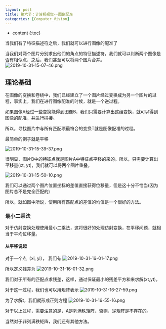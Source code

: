 ```yaml
---
layout: post
title: 第六节：计算机视觉--图像配准
categories: [Computer_Vision]
---
```


* content
{:toc}

当我们有了特征描述符之后，我们就可以进行图像的配准了

当我们对两个图片分别求出他们的角点的特征描述符，我们就可以判断两个图像是否有相似点，之后，我们甚至可以将两个图片合并。
![2019-10-31-15-07-46.png](2019-10-31-15-07-46.png)


## 理论基础

在图像的变换和卷绕中，我们已经建立了一个图片经过变换成为另一个图片的过程，事实上，我们在进行图像配准的时候，就是一个逆过程。

如果图像A经过一些变换能得到图像B，我们只需要计算出这组变换，就可以得到图像的配准，并进行拼接。

所以，寻找图片中与所有匹配项最符合的变换T就是图像配准的过程。

最简单的例子就是平移

![2019-10-31-15-39-37.png](2019-10-31-15-39-37.png)


很明显，图片B中的特征点就是图片A中特征点平移的来的。所以，只需要计算出平移量(xt, yt)，我们就可以将两个图片重叠。

![2019-10-31-15-50-10.png](2019-10-31-15-50-10.png)

我们可以通过两个图片位置坐标的差值直接获得位移量，但是这十分不恰当(因为图片总不是完全匹配的)

所以，就如图中所说，使用所有匹配点的差值的均值是一个很好的方法。

### 最小二乘法

对于仿射变换处理使用最小二乘法，这将很好的处理仿射变换，在平移问题，就相当于平均位移量。

#### 从平移说起

对于一个点（xi, yi）， 我们有
![2019-10-31-16-01-17.png](2019-10-31-16-01-17.png)

所以定义残差为
![2019-10-31-16-01-32.png](2019-10-31-16-01-32.png)

我们对于所有的匹配点求残差，这样，通过保证最小的残差平方和来求解(xt,yt)。

对于这一过程，我们也可以用矩阵表示
![2019-10-31-16-27-59.png](2019-10-31-16-27-59.png)

为了求解t，我们就形成正则方程
![2019-10-31-16-55-16.png](2019-10-31-16-55-16.png)

对于以上过程，需要注意的是，A是列满秩矩阵，否则，逆矩阵是不存在的。

当然对于非列满秩矩阵，我们还有其他方法。

